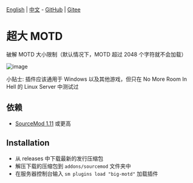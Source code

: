 [English](./readme.md) | [中文](./readme_CN.md)  -  [GitHub](https://github.com/f1f88/big-motd) | [Gitee](https://gitee.com/f1f88/big-motd)

# 超大 MOTD

破解 MOTD 大小限制（默认情况下，MOTD 超过 2048 个字符就不会加载）

![image](./img/Img_231016_211008.png)

小贴士: 插件应该通用于 Windows 以及其他游戏，但只在 No More Room In Hell 的 Linux Server 中测试过

## 依赖

- [SourceMod 1.11](https://www.sourcemod.net/downloads.php?branch=stable) 或更高

## Installation
- 从 releases 中下载最新的发行压缩包
- 解压下载的压缩包到 `addons/sourcemod` 文件夹中
- 在服务器控制台输入 `sm plugins load "big-motd"` 加载插件
